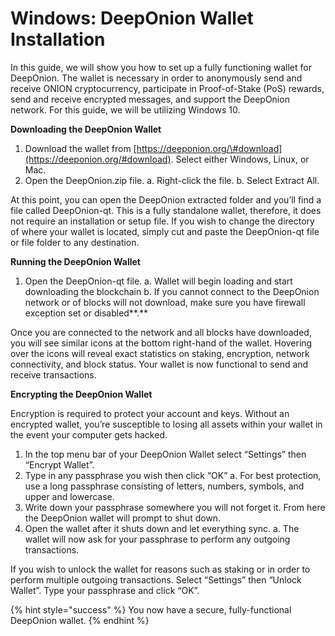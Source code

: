 # Windows: DeepOnion Wallet Installation

In this guide, we will show you how to set up a fully functioning wallet for DeepOnion. The wallet is necessary in order to anonymously send and receive ONION cryptocurrency, participate in Proof-of-Stake \(PoS\) rewards, send and receive encrypted messages, and support the DeepOnion network. For this guide, we will be utilizing Windows 10.  
  
**Downloading the DeepOnion Wallet** 

1. Download the wallet from [https://deeponion.org/\#download](https://deeponion.org/#download). Select either Windows, Linux, or Mac.
2. Open the DeepOnion.zip file. a. Right-click the file. b. Select Extract All.

At this point, you can open the DeepOnion extracted folder and you’ll find a file called DeepOnion-qt. This is a fully standalone wallet, therefore, it does not require an installation or setup file. If you wish to change the directory of where your wallet is located, simply cut and paste the DeepOnion-qt file or file folder to any destination.

**Running the DeepOnion Wallet** 

1. Open the DeepOnion-qt file. a. Wallet will begin loading and start downloading the blockchain b. If you cannot connect to the DeepOnion network or of blocks will not download, make sure you have firewall exception set or disabled**.**

Once you are connected to the network and all blocks have downloaded, you will see similar icons at the bottom right-hand of the wallet. Hovering over the icons will reveal exact statistics on staking, encryption, network connectivity, and block status. Your wallet is now functional to send and receive transactions.

**Encrypting the DeepOnion Wallet**  
  
Encryption is required to protect your account and keys. Without an encrypted wallet, you’re susceptible to losing all assets within your wallet in the event your computer gets hacked.

1. In the top menu bar of your DeepOnion Wallet select “Settings” then “Encrypt Wallet”.
2. Type in any passphrase you wish then click “OK” a. For best protection, use a long passphrase consisting of letters, numbers, symbols, and upper and lowercase.
3. Write down your passphrase somewhere you will not forget it. From here the DeepOnion wallet will prompt to shut down.
4. Open the wallet after it shuts down and let everything sync. a. The wallet will now ask for your passphrase to perform any outgoing transactions.

If you wish to unlock the wallet for reasons such as staking or in order to perform multiple outgoing transactions. Select “Settings” then “Unlock Wallet”. Type your passphrase and click “OK”.

{% hint style="success" %}
You now have a secure, fully-functional DeepOnion wallet.
{% endhint %}

